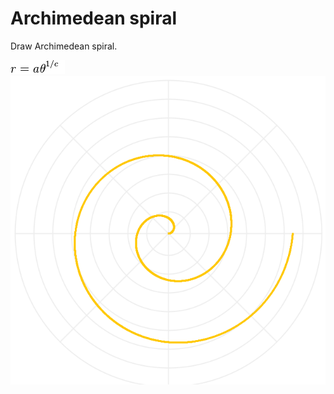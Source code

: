 # Archimedean spiral

Draw Archimedean spiral.

![Equation](https://github.com/fwend/Archimedean-spiral/blob/master/equation.png "Equation")
![Archimedean spiral](https://github.com/fwend/Archimedean-spiral/blob/master/archimedian_spiral.png "Archimedean spiral")
